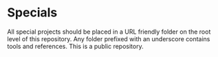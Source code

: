 # Specials

All special projects should be placed in a URL friendly folder on the root level of this repository. Any folder prefixed with an underscore contains tools and references. This is a public repository.
